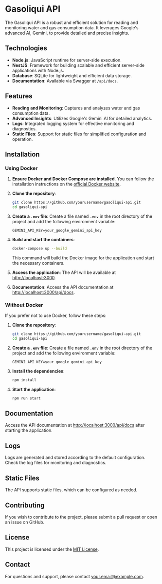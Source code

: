 # Gasoliqui API

The Gasoliqui API is a robust and efficient solution for reading and monitoring water and gas consumption data. It leverages Google's advanced AI, Gemini, to provide detailed and precise insights.

## Technologies

- **Node.js**: JavaScript runtime for server-side execution.
- **NestJS**: Framework for building scalable and efficient server-side applications with Node.js.
- **Database**: SQLite for lightweight and efficient data storage.
- **Documentation**: Available via Swagger at `/api/docs`.

## Features

- **Reading and Monitoring**: Captures and analyzes water and gas consumption data.
- **Advanced Insights**: Utilizes Google's Gemini AI for detailed analytics.
- **Logs**: Integrated logging system for effective monitoring and diagnostics.
- **Static Files**: Support for static files for simplified configuration and operation.

## Installation

### Using Docker

1. **Ensure Docker and Docker Compose are installed**. You can follow the installation instructions on the [official Docker website](https://docs.docker.com/get-docker/).

2. **Clone the repository**:
    ```bash
    git clone https://github.com/yourusername/gasoliqui-api.git
    cd gasoliqui-api
    ```

3. **Create a `.env` file**:
    Create a file named `.env` in the root directory of the project and add the following environment variable:
    ```env
    GEMINI_API_KEY=your_google_gemini_api_key
    ```

4. **Build and start the containers**:
    ```bash
    docker-compose up --build
    ```

    This command will build the Docker image for the application and start the necessary containers.

5. **Access the application**:
    The API will be available at [http://localhost:3000](http://localhost:3000).

6. **Documentation**:
    Access the API documentation at [http://localhost:3000/api/docs](http://localhost:3000/api/docs).

### Without Docker

If you prefer not to use Docker, follow these steps:

1. **Clone the repository**:
    ```bash
    git clone https://github.com/yourusername/gasoliqui-api.git
    cd gasoliqui-api
    ```

2. **Create a `.env` file**:
    Create a file named `.env` in the root directory of the project and add the following environment variable:
    ```env
    GEMINI_API_KEY=your_google_gemini_api_key
    ```

3. **Install the dependencies**:
    ```bash
    npm install
    ```

4. **Start the application**:
    ```bash
    npm run start
    ```

## Documentation

Access the API documentation at [http://localhost:3000/api/docs](http://localhost:3000/api/docs) after starting the application.

## Logs

Logs are generated and stored according to the default configuration. Check the log files for monitoring and diagnostics.

## Static Files

The API supports static files, which can be configured as needed.

## Contributing

If you wish to contribute to the project, please submit a pull request or open an issue on GitHub.

## License

This project is licensed under the [MIT License](LICENSE).

## Contact

For questions and support, please contact [your.email@example.com](mailto:your.email@example.com).
